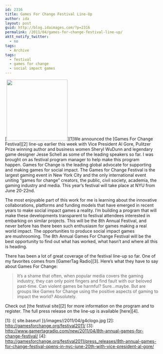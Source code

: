 ```yaml
---
id: 2316
title: Games For Change Festival Line-Up
author: ida
layout: post
guid: http://blog.idaimages.com/?p=2316
permalink: /2011/04/games-for-change-festival-line-up/
aktt_notify_twitter:
  - no
tags:
  - Archive
tags:
  - festival
  - games for change
  - social impact games
---
```

[<img class="alignleft size-full wp-image-2319" title="g4clogo" src="{{ site.baseurl }}/images//2011/04/g4clogo.jpg" alt="" width="200" height="200" />][1]We announced the [Games For Change Festival][2] line-up earlier this week with Vice President Al Gore, Pulitzer Prize winning author and business women Sheryl WuDunn and legendary game designer Jesse Schell as some of the leading speakers so far. I was brought on as festival program manager to help make this program happen. Games for Change is the leading global advocate for supporting and making games for social impact. The Games for Change Festival is the largest gaming event in New York City and the only international event uniting &#8220;games for change&#8221; creators, the public, civil society, academia, the gaming industry and media. This year&#8217;s festival will take place at NYU from June 20-22nd.

The most enjoyable part of this work for me is learning about the innovative collaborations, platforms and funding models that have emerged in recent years to make social impact games a reality. I&#8217;m building a program that will make these developments transparent to festival attendees interested in embarking on similar projects. This will be the 8th Annual Festival, and never before has there been such enthusiasm for games making a real world impact. The opportunities to produce social impact games are mushrooming. The 8th Annual Games For Change Festival will be the best opportunity to find out what has worked, what hasn&#8217;t and where all this is heading.

There has been a lot of great coverage of the festival line-up so far. One of my favorites comes from [GamerTag Radio][3]. Here&#8217;s what they have to say about Games For Change:

> It’s a shame that often, when popular media covers the gaming industry, they can only point fingers and find fault with our beloved past-time. Can violent games be harmful? Sure…maybe. But are groups like Games for Change using the positive aspects of gaming to impact the world? Absolutely.

Check out [the festival site][2] for more information on the program and to register. The full press release on the line-up is available [here][4].

 [1]: {{ site.baseurl }}/images//2011/04/g4clogo.jpg
 [2]: http://gamesforchange.org/festival2011/
 [3]: http://www.gamertagradio.com/new/2011/04/8th-annual-games-for-change-festival/
 [4]: http://gamesforchange.org/festival2011/press_releases/8th-annual-games-for-change-festival-opens-in-nyc-june-20th-with-vice-president-al-gore/
